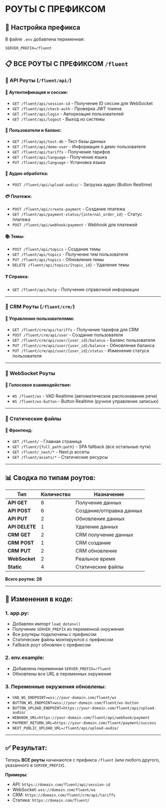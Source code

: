 # РОУТЫ С ПРЕФИКСОМ

## 🔧 Настройка префикса

В файле `.env` добавлена переменная:
```env
SERVER_PREFIX=/fluent
```

## 📋 ВСЕ РОУТЫ С ПРЕФИКСОМ `/fluent`

### **🔗 API Роуты (`/fluent/api/`)**

#### **🔐 Аутентификация и сессии:**
- `GET /fluent/api/session-id` - Получение ID сессии для WebSocket
- `GET /fluent/api/check-auth` - Проверка JWT токена
- `GET /fluent/api/login` - Авторизация пользователей
- `GET /fluent/api/logout` - Выход из системы

#### **👤 Пользователи и баланс:**
- `GET /fluent/api/test-db` - Тест базы данных
- `GET /fluent/api/demo-user` - Информация о демо пользователе
- `GET /fluent/api/tariffs` - Получение тарифов
- `GET /fluent/api/language` - Получение языка
- `PUT /fluent/api/language` - Установка языка

#### **🎵 Аудио обработка:**
- `POST /fluent/api/upload-audio/` - Загрузка аудио (Button Realtime)

#### **💳 Платежи:**
- `POST /fluent/api/create-payment` - Создание платежа
- `GET /fluent/api/payment-status/{internal_order_id}` - Статус платежа
- `POST /fluent/api/webhook/payment` - Webhook для платежей

#### **📚 Темы:**
- `POST /fluent/api/topics` - Создание темы
- `GET /fluent/api/topics` - Получение тем пользователя
- `PUT /fluent/api/topics` - Обновление темы
- `DELETE /fluent/api/topics/{topic_id}` - Удаление темы

#### **❓ Справка:**
- `GET /fluent/api/help` - Получение справочной информации

---

### **🔗 CRM Роуты (`/fluent/crm/`)**

#### **👥 Управление пользователями:**
- `GET /fluent/crm/api/tariffs` - Получение тарифов для CRM
- `POST /fluent/crm/api/user` - Создание пользователя
- `GET /fluent/crm/api/user/{user_id}/balance` - Баланс пользователя
- `PUT /fluent/crm/api/user/{user_id}/balance` - Обновление баланса
- `PUT /fluent/crm/api/user/{user_id}/status` - Изменение статуса пользователя

---

### **🔗 WebSocket Роуты**

#### **🎤 Голосовое взаимодействие:**
- `WS /fluent/ws` - VAD Realtime (автоматическое распознавание речи)
- `WS /fluent/ws-button` - Button Realtime (ручное управление записью)

---

### **🔗 Статические файлы**

#### **📁 Фронтенд:**
- `GET /fluent/` - Главная страница
- `GET /fluent/{full_path:path}` - SPA fallback (все остальные пути)
- `GET /fluent/_next/*` - Next.js ассеты
- `GET /fluent/assets/*` - Статические ресурсы

---

## **📊 Сводка по типам роутов:**

| **Тип** | **Количество** | **Назначение** |
|---------|----------------|----------------|
| **API GET** | 8 | Получение данных |
| **API POST** | 6 | Создание/отправка данных |
| **API PUT** | 2 | Обновление данных |
| **API DELETE** | 1 | Удаление данных |
| **CRM GET** | 2 | CRM получение данных |
| **CRM POST** | 1 | CRM создание |
| **CRM PUT** | 2 | CRM обновление |
| **WebSocket** | 2 | Реальное время |
| **Static** | 4 | Статические файлы |

**Всего роутов: 28**

---

## **🔧 Изменения в коде:**

### **1. app.py:**
- Добавлен импорт `load_dotenv()`
- Получение `SERVER_PREFIX` из переменной окружения
- Все роутеры подключены с префиксом
- Статические файлы монтируются с префиксом
- Fallback роут обновлен с префиксом

### **2. env.example:**
- Добавлена переменная `SERVER_PREFIX=/fluent`
- Обновлены все URL в переменных окружения

### **3. Переменные окружения обновлены:**
- `VAD_WS_ENDPOINT=wss://your-domain.com/fluent/ws`
- `BUTTON_WS_ENDPOINT=wss://your-domain.com/fluent/ws-button`
- `BUTTON_UPLOAD_ENDPOINT=https://your-domain.com/fluent/api/upload-audio/`
- `WEBHOOK_URL=https://your-domain.com/fluent/api/webhook/payment`
- `PAYMENT_RETURN_URL=https://your-domain.com/fluent/payment/success`
- `NEXT_PUBLIC_UPLOAD_URL=/fluent/api/upload-audio/`

---

## **✅ Результат:**

Теперь **ВСЕ роуты** начинаются с префикса `/fluent` (или любого другого, указанного в `SERVER_PREFIX`).

**Примеры:**
- API: `https://domain.com/fluent/api/session-id`
- WebSocket: `wss://domain.com/fluent/ws`
- CRM: `https://domain.com/fluent/crm/api/tariffs`
- Статика: `https://domain.com/fluent/`

